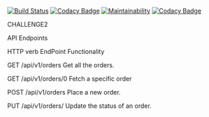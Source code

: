 [![Build Status](https://travis-ci.org/PeterCapo/challenge2.svg?branch=develop)](https://travis-ci.org/PeterCapo/challenge2)
[![Codacy Badge](https://api.codacy.com/project/badge/Grade/441712ba837443e1bcf5983fbf8d9ef4)](https://app.codacy.com/app/PeterCapo/challenge2?utm_source=github.com&utm_medium=referral&utm_content=PeterCapo/challenge2&utm_campaign=Badge_Grade_Settings)
[![Maintainability](https://api.codeclimate.com/v1/badges/3ed8671c4de83bbb17d8/maintainability)](https://codeclimate.com/github/PeterCapo/challenge2/maintainability) 
[![Codacy Badge](https://api.codacy.com/project/badge/Coverage/dd8935cc629b4da5a92f562f5f5bff08)](https://www.codacy.com/app/PeterCapo/challenge2?utm_source=github.com&amp;utm_medium=referral&amp;utm_content=PeterCapo/challenge2&amp;utm_campaign=Badge_Coverage)



CHALLENGE2

API Endpoints

HTTP verb      EndPoint	         Functionality

GET           /api/v1/orders	   Get all the orders.

GET           /api/v1/orders/0	 Fetch a specific order

POST          /api/v1/orders	    Place a new order.

PUT          /api/v1/orders/	    Update the status of an order.
